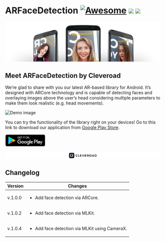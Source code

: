 # ARFaceDetection [![Awesome](https://cdn.rawgit.com/sindresorhus/awesome/d7305f38d29fed78fa85652e3a63e154dd8e8829/media/badge.svg)](https://github.com/sindresorhus/awesome) <img src="https://www.cleveroad.com/public/comercial/label-android.svg" height="19"> <a href="https://www.cleveroad.com/?utm_source=github&utm_medium=label&utm_campaign=contacts"><img src="https://www.cleveroad.com/public/comercial/label-cleveroad.svg" height="19"></a>
![Header image](/images/header.png)
## Meet ARFaceDetection by Cleveroad
We’re glad to share with you our latest AR-based library for Android. It’s designed with ARCore technology and is capable of detecting faces and overlaying images above the user’s head considering multiple parameters to make them look realistic (e.g. head movements).

![Demo image](/images/demo_.gif)

You can try the functionality of the library right on your devices! Go to this link to download our application from <a target="_blank"  href="https://play.google.com/store/apps/details?id=com.cleveroad.aropensource">Google Play Store</a>.

[![Awesome](/images/google-play.png)](https://play.google.com/store/apps/details?id=com.cleveroad.aropensource)

[![Awesome](/images/logo-footer_.png)](https://www.cleveroad.com/?utm_source=github&utm_medium=label&utm_campaign=contacts)
<br/>

## Changelog

Version | Changes
---     | ---
v.1.0.0 | <ul><li>Add face detection via ARCore.</li>
v.1.0.2 | <ul><li>Add face detection via MLKit.</li>
v.1.0.4 | <ul><li>Add face detection via MLKit using CameraX.</li>
